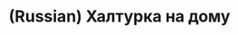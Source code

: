---
layout: default
category: mega
lang: en
title: (Russian) Халтурка на дому
slug: house-md-uncut
tags: baka-baka cinema fun stuff 
postid: 402
translated: no
---
